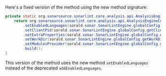 Here's a fixed version of the method using the new method signature:

```java
private static org.sonarsource.sonarlint.core.analysis.api.AnalysisEngineConfiguration buildAnalysisEngineConfiguration() {
    return org.sonarsource.sonarlint.core.analysis.api.AnalysisEngineConfiguration.builder()
        .setEnabledLanguages(sorald.sonar.SonarLintEngine.globalConfig.getEnabledLanguages())
        .setClientPid(sorald.sonar.SonarLintEngine.globalConfig.getClientPid())
        .setExtraProperties(sorald.sonar.SonarLintEngine.globalConfig.extraProperties())
        .setWorkDir(sorald.sonar.SonarLintEngine.globalConfig.getWorkDir())
        .setModulesProvider(sorald.sonar.SonarLintEngine.globalConfig.getModulesProvider())
        .build();
}
```

This version of the method uses the new method `setEnabledLanguages` instead of the deprecated `addEnabledLanguages`.
